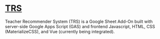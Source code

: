# [TRS](https://teacherrecsystem.tech/)



Teacher Recommender System (TRS) is a Google Sheet Add-On built with server-side Google Apps Script (GAS) and frontend Javascript, HTML, CSS (MaterializeCSS), and Vue (currently being integrated).
